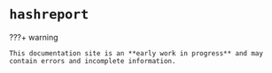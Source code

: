 # `hashreport`

???+ warning

    This documentation site is an **early work in progress** and may contain errors and incomplete information.
